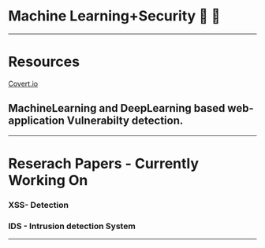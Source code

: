 # Machine Learning+Security 🤖 🤖
*****
# Resources
[Covert.io](http://www.covert.io/)
## MachineLearning and DeepLearning based web-application Vulnerabilty detection.
******
# Reserach Papers - Currently Working On
### XSS- Detection

### IDS - Intrusion detection System
*******
